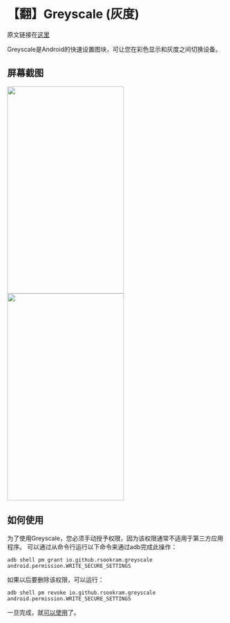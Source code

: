 # 【翻】Greyscale (灰度)

原文链接在[这里](https://download.csdn.net/download/weixin_42159267/15256669)

Greyscale是Android的快速设置图块，可让您在彩色显示和灰度之间切换设备。

## 屏幕截图

<img src="screenshots/screenshot.png" width="270" height="480" align="left">
<img src="screenshots/screenshot_2.png" width="270" height="480">


## 如何使用

为了使用Greyscale，您必须手动授予权限，因为该权限通常不适用于第三方应用程序。 可以通过从命令行运行以下命令来通过adb完成此操作：

```
adb shell pm grant io.github.rsookram.greyscale android.permission.WRITE_SECURE_SETTINGS
```

如果以后要删除该权限，可以运行：

```
adb shell pm revoke io.github.rsookram.greyscale android.permission.WRITE_SECURE_SETTINGS
```

一旦完成，就[可以使用](https://support.google.com/android/answer/9083864?hl=zh-Hans)了。
